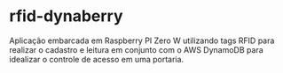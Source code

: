 # rfid-dynaberry
Aplicação embarcada em Raspberry PI Zero W utilizando tags RFID para realizar o cadastro e leitura em conjunto com o AWS DynamoDB para idealizar o controle de acesso em uma portaria.
